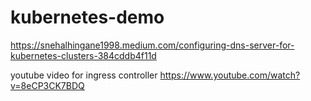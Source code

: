 # kubernetes-demo

https://snehalhingane1998.medium.com/configuring-dns-server-for-kubernetes-clusters-384cddb4f11d

youtube video for ingress controller
https://www.youtube.com/watch?v=8eCP3CK7BDQ
